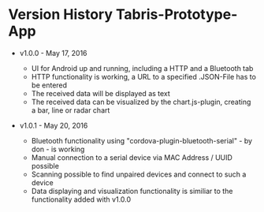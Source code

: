 # Version History Tabris-Prototype-App #

* v1.0.0 - May 17, 2016
	* UI for Android up and running, including a HTTP and a Bluetooth tab
	* HTTP functionality is working, a URL to a specified .JSON-File has to be entered
	* The received data will be displayed as text
	* The received data can be visualized by the chart.js-plugin, creating a bar, line or radar chart
	
* v1.0.1 - May 20, 2016
	* Bluetooth functionality using "cordova-plugin-bluetooth-serial" - by don - is working
	* Manual connection to a serial device via MAC Address / UUID possible
	* Scanning possible to find unpaired devices and connect to such a device
	* Data displaying and visualization functionality is similiar to the functionality added with v1.0.0
	

